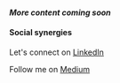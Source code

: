 

#### *More content coming soon*



#### Social synergies

Let's connect on [LinkedIn](https://www.linkedin.com/in/dustinrday/)

Follow me on [Medium](https://dustin-day.medium.com/)
